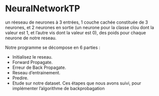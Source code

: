 # NeuralNetworkTP
un réeseau de neurones à 3 entrées, 1 couche cachée constituée de 3 neurones, et 2 neurones en sortie (un neurone pour la classe clou dont la valeur est 1,
et l’autre vis dont la valeur est 0), des poids pour chaque neurone de notre reseau.

Notre programme se décompose en 6 parties :
* Initialisez le reseau. 
* Forward Propagate.
* Erreur de Back Propagate.
* Reseau d’entrainement. 
* Predire. 
* Etude sur notre dataset. 
Ces étapes que nous avons suivi, pour implémenter l’algorithme de backprobagation
